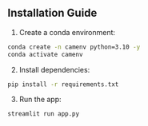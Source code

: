 ## Installation Guide

1. Create a conda environment:
```bash
conda create -n camenv python=3.10 -y
conda activate camenv
```
2. Install dependencies:
```bash
pip install -r requirements.txt
```
3. Run the app:
```bash
streamlit run app.py
```